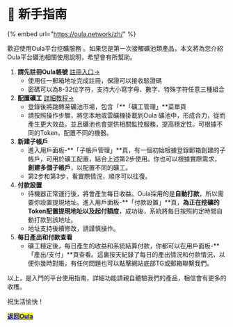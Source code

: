 # 🥸 新手指南

{% embed url="https://oula.network/zh/" %}

歡迎使用Oula平台挖礦服務 。如果您是第一次接觸礦池類產品，本文將為您介紹Oula平台礦池相關使用說明，希望會有所幫助。

1. **請先註冊Oula帳號** [註冊入口->](https://oula.network/zh/register)
   * 使用任一郵箱地址完成註冊，保證可以接收驗證碼
   * 密碼可以為8-32位字符，支持大小寫字母、數字、特殊字符任意三種組合
2. **配置礦工** [詳細教程->](broken-reference)
   * 登錄後將跳轉至礦池市場，包含「**「礦工管理」**菜單頁
   * 請按照操作步驟，將您本地或雲礦機掛載到Oula 礦池中，形成合力，從而產生更大效益。並且礦池也會提供相關監控服務，提高穩定性。可根據不同的Token，配置不同的機器。
3. **新建子帳戶**
   * 進入用戶面板-**「子帳戶管理」**頁，有一個初始根據登錄郵箱創建的子帳戶，可用於礦工配置，結合上述第2步使用。你也可以根據實際需求，**創建多個子帳戶**，以配置不同的礦工。
   * 第2步和第3步，看實際情況，順序可以往復。
4. **付款設置**
   * 待機器正常運行後，將會產生每日收益。Oula採用的是**自動打款**，所以需要你設置提現地址。進入用戶面板-**「付款設置」**頁，**為正在挖礦的Token配置提現地址以及起付額度**，成功後，系統將每日按照約定時間自動打款到該地址。
   * 地址支持後續修改，請謹慎操作。
5. **每日產出和付款查看**
   * 礦工穩定後，每日產生的收益和系統結算付款，你都可以在用戶面板-**「產出/支付」**頁查看。這裏按天紀錄了每日的產出情況和付款情況，以便你幾時對賬，有任何問題也可以點擊網站底部TG或郵箱聯繫我們。

以上，是入門的平台使用指南，詳細功能請親自體驗我們的產品，相信會有更多的收穫。



祝生活愉快！&#x20;







[<mark style="color:blue;">**返回Oula**</mark>](https://oula.network/zh/login)
